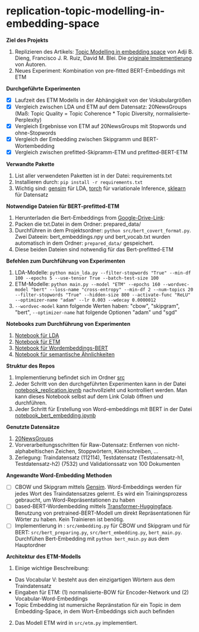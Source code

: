 # replication-topic-modelling-in-embedding-space

**Ziel des Projekts**
1. Replizieren des Artikels: [Topic Modelling in embedding space](https://arxiv.org/abs/1907.04907) von Adji B. Dieng, Francisco J. R. Ruiz, David M. Blei. Die [originale Implementierung](https://github.com/adjidieng/ETM) von Autoren. 
2. Neues Experiment: Kombination von pre-fitted BERT-Embeddings mit ETM

**Durchgeführte Experimenten**
- [x] Laufzeit des ETM Modells in der Abhängigkeit von der Vokabulargrößen
- [x] Vergleich zwischen LDA und ETM auf dem Datensatz: 20NewsGroups (Maß: Topic Quality = Topic Coherence * Topic Diversity, normalisierte-Perplexity)
- [x] Vergleich Ergebnisse von ETM auf 20NewsGroups mit Stopwords und ohne-Stopwords
- [x] Vergleich der Embedding zwischen Skipgramm und BERT-Wortembedding
- [x] Vergleich zwischen prefitted-Skipramm-ETM und prefitted-BERT-ETM

**Verwandte Pakette**
1. List aller verwendeten Paketten ist in der Datei: requirements.txt
2. Installieren durch: `pip install -r requirements.txt`
3. Wichtig sind: [gensim](https://radimrehurek.com/gensim/) für LDA, [torch](https://pytorch.org/docs/stable/torch.html) für variationale Inference, [sklearn](https://scikit-learn.org/stable/) für Datensatz

**Notwendige Dateien für BERT-prefitted-ETM**
1. Herunterladen die Bert-Embeddings from [Google-Drive-Link](https://drive.google.com/file/d/1aLLQCDFncdaedOS4pnB0-T6y0T7dHIck/view?usp=sharing): 
2. Packen die txt.Datei in dem Ordner: prepared_data/
3. Durchführen in dem Projektsordner: `python src/bert_covert_format.py`. Zwei Dateein: bert_embeddings.npy und bert_vocab.txt wurden automatisch in dem Ordner: `prepared_data/` gespeichert. 
4. Diese beiden Dateien sind notwendig für das Bert-prefitted-ETM

**Befehlen zum Durchführung von Experimenten**
1. LDA-Modelle: `python main_lda.py --filter-stopwords "True" --min-df 100 --epochs 5 --use-tensor True --batch-test-size 100` 
2. ETM-Modelle: `python main.py --model "ETM" --epochs 160 --wordvec-model "bert" --loss-name "cross-entropy" --min-df 2 --num-topics 20 --filter-stopwords "True" --hidden-size 800 --activate-func "ReLU" --optimizer-name "adam" --lr 0.003 --wdecay 0.0000012`
3. `--wordvec-model` kann folgende Werten haben: "cbow", "skipgram", "bert", `--optimizer-name` hat folgende Optionen "adam" und "sgd"

**Notebooks zum Durchführung von Experimenten**
1. [Notebook für LDA](https://github.com/hanhluukim/replication-topic-modelling-in-embedding-space/blob/main/notebook_topic_modelling_with_LDA.ipynb)
2. [Notebook für ETM](https://github.com/hanhluukim/replication-topic-modelling-in-embedding-space/blob/main/notebook_replication.ipynb)
3. [Notebook für Wordembeddings-BERT](https://github.com/hanhluukim/replication-topic-modelling-in-embedding-space/blob/main/notebook_bert_sentence_embeddings_to_word_embeddings.ipynb)
4. [Notebook für semantische Ähnlichkeiten](https://github.com/hanhluukim/replication-topic-modelling-in-embedding-space/blob/main/notebook_comparison_embeding_models.ipynb)

**Struktur des Repos**
1. Implementierung befindet sich im Ordner [src](https://github.com/hanhluukim/replication-topic-modelling-in-embedding-space/tree/main/src)
2. Jeder Schritt von den durchgeführten Experimenten kann in der Datei [notebook_replication.ipynb](https://github.com/hanhluukim/replication-topic-modelling-in-embedding-space/blob/main/notebook_replication.ipynb) nachvollzieht und kontrolliert werden. Man kann dieses Notebook selbst auf dem Link Colab öffnen und durchführen. 
3. Jeder Schritt für Erstellung von Word-embeddings mit BERT in der Datei [notebook_bert_embedding.jpynb](https://github.com/hanhluukim/replication-topic-modelling-in-embedding-space/blob/main/notebook_bert_sentence_embeddings_to_word_embeddings.ipynb)

**Genutzte Datensätze**
1. [20NewsGroups]()
2. Vorverarbeitungsschritten für Raw-Datensatz: Entfernen von nicht-alphabeltischen Zeichen, Stoppwörtern, Kleinschreiben, ...
3. Zerlegung: Traindatensatz (112114), Testdatensatz (Testdatensatz-h1, Testdatensatz-h2) (7532) und Validationssatz von 100 Dokumenten

**Angewandte Word-Embedding Methoden**
- [ ] CBOW und Skipgram mittels [Gensim](https://radimrehurek.com/gensim/). Word-Embeddings werden für jedes Wort des Traindatensatzes gelernt. Es wird ein Trainingsprozess gebraucht, um Word-Repräsentationen zu haben
- [ ] based-BERT-Wordembedding mittels [Transformer-Huggingface](https://huggingface.co/docs/transformers/installation). Benutzung von pretrained-BERT-Modell um direkt Repräsentationen für Wörter zu haben. Kein Trainieren ist benötig. 
- [ ] Implementierung in : `src/embedding.py` für CBOW und Skipgram und für BERT: `src/bert_preparing.py`, `src/bert_embedding.py`, `bert_main.py`. Durchfühen Bert-Embedding mit `python bert_main.py` aus dem Hauptordner

**Architektur des ETM-Modells**
1. Einige wichtige Beschreibung:

- Das Vocabular V: besteht aus den einzigartigen Wörtern aus dem Traindatensatz
- Eingaben für ETM: (1) normalisierte-BOW für Encoder-Network und (2) Vocabular-Word-Embeddings
- Topic Embedding ist numersiche Repränstation für ein Topic in dem Embedding-Space, in dem Wort-Embeddings sich auch befinden

2. Das Modell ETM wird in `src/etm.py` implementiert.
